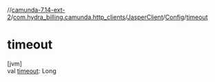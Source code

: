 //[camunda-7.14-ext-2](../../../../index.md)/[com.hydra_billing.camunda.http_clients](../../index.md)/[JasperClient](../index.md)/[Config](index.md)/[timeout](timeout.md)

# timeout

[jvm]\
val [timeout](timeout.md): Long
